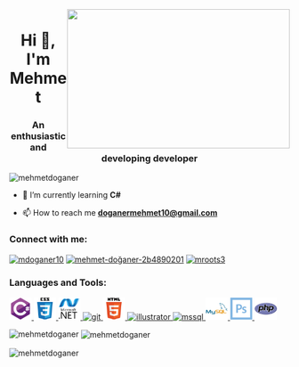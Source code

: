 <img src ="https://media.giphy.com/media/26tn33aiTi1jkl6H6/giphy.gif" align="right" width="400" height="250" >

<h1 align="center">Hi 👋, I'm Mehmet</h1>
<h3 align="center">An enthusiastic and developing developer</h3>

<p align="left"> <img src="https://komarev.com/ghpvc/?username=mehmetdoganer&label=Profile%20views&color=0e75b6&style=flat" alt="mehmetdoganer" /> </p>


- 🌱 I’m currently learning **C#**

- 📫 How to reach me **doganermehmet10@gmail.com**

<h3 align="left">Connect with me:</h3>
<p align="left">
<a href="https://twitter.com/mdoganer10" target="blank"><img align="center" src="https://raw.githubusercontent.com/rahuldkjain/github-profile-readme-generator/master/src/images/icons/Social/twitter.svg" alt="mdoganer10" height="30" width="40" /></a>
<a href="https://linkedin.com/in/mehmet-doğaner-2b4890201" target="blank"><img align="center" src="https://raw.githubusercontent.com/rahuldkjain/github-profile-readme-generator/master/src/images/icons/Social/linked-in-alt.svg" alt="mehmet-doğaner-2b4890201" height="30" width="40" /></a>
<a href="https://instagram.com/mroots3" target="blank"><img align="center" src="https://raw.githubusercontent.com/rahuldkjain/github-profile-readme-generator/master/src/images/icons/Social/instagram.svg" alt="mroots3" height="30" width="40" /></a>
</p>

<h3 align="left">Languages and Tools:</h3>
<p align="left"> <a href="https://www.w3schools.com/cs/" target="_blank" rel="noreferrer"> <img src="https://raw.githubusercontent.com/devicons/devicon/master/icons/csharp/csharp-original.svg" alt="csharp" width="40" height="40"/> </a> <a href="https://www.w3schools.com/css/" target="_blank" rel="noreferrer"> <img src="https://raw.githubusercontent.com/devicons/devicon/master/icons/css3/css3-original-wordmark.svg" alt="css3" width="40" height="40"/> </a> <a href="https://dotnet.microsoft.com/" target="_blank" rel="noreferrer"> <img src="https://raw.githubusercontent.com/devicons/devicon/master/icons/dot-net/dot-net-original-wordmark.svg" alt="dotnet" width="40" height="40"/> </a> <a href="https://git-scm.com/" target="_blank" rel="noreferrer"> <img src="https://www.vectorlogo.zone/logos/git-scm/git-scm-icon.svg" alt="git" width="40" height="40"/> </a> <a href="https://www.w3.org/html/" target="_blank" rel="noreferrer"> <img src="https://raw.githubusercontent.com/devicons/devicon/master/icons/html5/html5-original-wordmark.svg" alt="html5" width="40" height="40"/> </a> <a href="https://www.adobe.com/in/products/illustrator.html" target="_blank" rel="noreferrer"> <img src="https://www.vectorlogo.zone/logos/adobe_illustrator/adobe_illustrator-icon.svg" alt="illustrator" width="40" height="40"/> </a> <a href="https://developer.mozilla.org/en-US/docs/Web/JavaScript" target="_blank" rel="noreferrer"> </a> <a href="https://www.microsoft.com/en-us/sql-server" target="_blank" rel="noreferrer"> <img src="https://www.svgrepo.com/show/303229/microsoft-sql-server-logo.svg" alt="mssql" width="40" height="40"/> </a> <a href="https://www.mysql.com/" target="_blank" rel="noreferrer"> <img src="https://raw.githubusercontent.com/devicons/devicon/master/icons/mysql/mysql-original-wordmark.svg" alt="mysql" width="40" height="40"/> </a> <a href="https://www.photoshop.com/en" target="_blank" rel="noreferrer"> <img src="https://raw.githubusercontent.com/devicons/devicon/master/icons/photoshop/photoshop-line.svg" alt="photoshop" width="40" height="40"/> </a> <a href="https://www.php.net" target="_blank" rel="noreferrer"> <img src="https://raw.githubusercontent.com/devicons/devicon/master/icons/php/php-original.svg" alt="php" width="40" height="40"/> </a> </p>

<p><img align="left" src="https://github-readme-stats.vercel.app/api/top-langs?username=mehmetdoganer&show_icons=true&locale=en&layout=compact" alt="mehmetdoganer" /></p>

<p>&nbsp;<img align="center" src="https://github-readme-stats.vercel.app/api?username=mehmetdoganer&show_icons=true&locale=en" alt="mehmetdoganer" /></p>

<p><img align="center" src="https://github-readme-streak-stats.herokuapp.com/?user=mehmetdoganer&" alt="mehmetdoganer" /></p>
